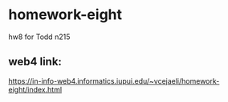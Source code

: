 # homework-eight
 hw8 for Todd n215

 ## web4 link:
 https://in-info-web4.informatics.iupui.edu/~vcejaeli/homework-eight/index.html
